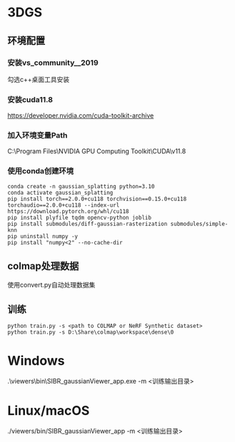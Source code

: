 # 3DGS
## 环境配置
### 安装vs_community__2019
勾选c++桌面工具安装
### 安装cuda11.8
https://developer.nvidia.com/cuda-toolkit-archive
### 加入环境变量Path
C:\Program Files\NVIDIA GPU Computing Toolkit\CUDA\v11.8
### 使用conda创建环境
```
conda create -n gaussian_splatting python=3.10
conda activate gaussian_splatting
pip install torch==2.0.0+cu118 torchvision==0.15.0+cu118 torchaudio==2.0.0+cu118 --index-url https://download.pytorch.org/whl/cu118
pip install plyfile tqdm opencv-python joblib
pip install submodules/diff-gaussian-rasterization submodules/simple-knn
pip uninstall numpy -y
pip install "numpy<2" --no-cache-dir

```
## colmap处理数据
使用convert.py自动处理数据集
## 训练
```
python train.py -s <path to COLMAP or NeRF Synthetic dataset>
python train.py -s D:\Share\colmap\workspace\dense\0
```

# Windows
.\viewers\bin\SIBR_gaussianViewer_app.exe -m <训练输出目录>
# Linux/macOS
./viewers/bin/SIBR_gaussianViewer_app -m <训练输出目录>